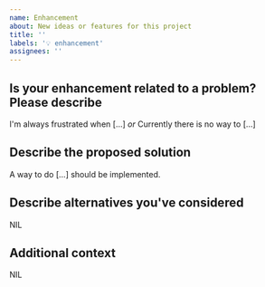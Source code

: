 ```yaml
---
name: Enhancement
about: New ideas or features for this project
title: ''
labels: '💡 enhancement'
assignees: ''
---
```


## Is your enhancement related to a problem? Please describe
<!-- A clear and concise description of what the problem is. Example snippet(s) shown. -->
I'm always frustrated when [...] _or_ Currently there is no way to [...]

## Describe the proposed solution
<!-- A clear and concise description of what you want to happen. Example snippet(s) shown. -->
A way to do [...] should be implemented.

## Describe alternatives you've considered
<!-- A clear and concise description of any alternative solutions or features you've considered, if any. -->
NIL

## Additional context
<!-- Add any other context or screenshots about the proposed enhancement here. -->
NIL
